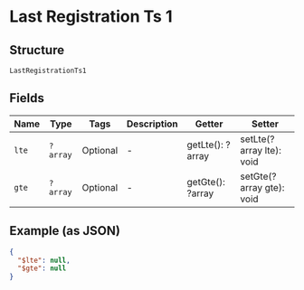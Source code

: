 
# Last Registration Ts 1

## Structure

`LastRegistrationTs1`

## Fields

| Name | Type | Tags | Description | Getter | Setter |
|  --- | --- | --- | --- | --- | --- |
| `lte` | `?array` | Optional | - | getLte(): ?array | setLte(?array lte): void |
| `gte` | `?array` | Optional | - | getGte(): ?array | setGte(?array gte): void |

## Example (as JSON)

```json
{
  "$lte": null,
  "$gte": null
}
```

